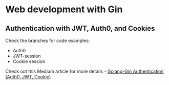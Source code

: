 # Web development with Gin
## Authentication with JWT, Auth0, and Cookies

Check the branches for code examples:
* Auth0
* JWT-session
* Cookie session

Check out this Medium article for more details - [Golang-Gin Authentication (Auth0, JWT, Cookie)](https://ronen-niv.medium.com/golang-gin-authentication-auth0-jwt-cookie-1d68d874eb03)

